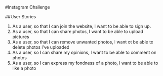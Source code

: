 #Instagram Challenge

##User Stories
1. As a user, so that I can join the website, I want to be able to sign up.
2. As a user, so that I can share photos, I want to be able to upload pictures
3. As a user, so that I can remove unwanted photos, I want ot be able to delete photos I've uploaded
4. As a user, so I can share my opinions, I want to be able to comment on photos
5. As a user, so I can express my fondness of a photo, I want to be able to like a photo